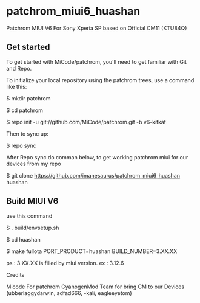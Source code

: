 # patchrom_miui6_huashan
Patchrom MIUI V6 For Sony Xperia SP based on Official CM11 (KTU84Q)

Get started
----------------

To get started with MiCode/patchrom, you'll need to get familiar with Git and Repo.

To initialize your local repository using the patchrom trees, use a command like this:

$ mkdir patchrom

$ cd patchrom

$ repo init -u git://github.com/MiCode/patchrom.git -b v6-kitkat

Then to sync up:

$ repo sync

After Repo sync do comman below, to get working patchrom miui for our devices from my repo

$ git clone https://github.com/imanesaurus/patchrom_miui6_huashan huashan

Build MIUI V6
----------------

use this command

$ . build/envsetup.sh

$ cd huashan

$ make fullota PORT_PRODUCT=huashan BUILD_NUMBER=3.XX.XX

ps : 3.XX.XX is filled by miui version. ex : 3.12.6

Credits

Micode For patchrom CyanogenMod Team for bring CM to our Devices (ubberlaggydarwin, adfad666, -kali, eagleeyetom)
